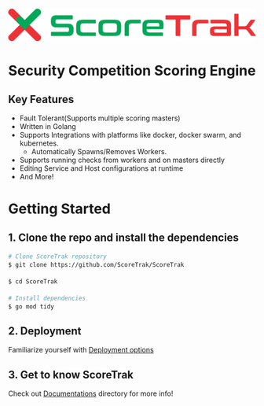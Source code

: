 ![Alt text](./images/logo.svg "Logo")

<h1 align="center">Security Competition Scoring Engine</h1>

## Key Features

* Fault Tolerant(Supports multiple scoring masters)
* Written in Golang
* Supports Integrations with platforms like docker, docker swarm, and kubernetes.
    * Automatically Spawns/Removes Workers.
* Supports running checks from workers and on masters directly
* Editing Service and Host configurations at runtime
* And More!
# Getting Started

## 1. Clone the repo and install the dependencies
```bash
# Clone ScoreTrak repository
$ git clone https://github.com/ScoreTrak/ScoreTrak

$ cd ScoreTrak

# Install dependencies
$ go mod tidy
```

## 2. Deployment

Familiarize yourself with [Deployment options](./Deployment/README.md)

## 3. Get to know ScoreTrak
 
Check out [Documentations](./docs/README.md) directory for more info!

